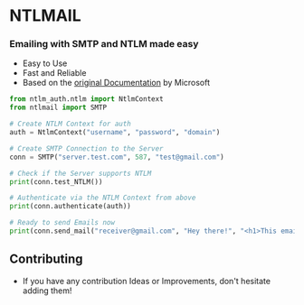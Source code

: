 # NTLMAIL
### Emailing with SMTP and NTLM made easy

- Easy to Use
- Fast and Reliable
- Based on the <a href="https://learn.microsoft.com/en-us/openspecs/windows_protocols/ms-smtpntlm/">original Documentation</a> by Microsoft

```python
from ntlm_auth.ntlm import NtlmContext
from ntlmail import SMTP

# Create NTLM Context for auth
auth = NtlmContext("username", "password", "domain")

# Create SMTP Connection to the Server
conn = SMTP("server.test.com", 587, "test@gmail.com")

# Check if the Server supports NTLM
print(conn.test_NTLM())

# Authenticate via the NTLM Context from above
print(conn.authenticate(auth))

# Ready to send Emails now
print(conn.send_mail("receiver@gmail.com", "Hey there!", "<h1>This email was sent via NTLMAIL</h1>"))
```

## Contributing

- If you have any contribution Ideas or Improvements, don't hesitate adding them!